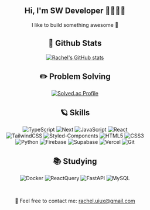 <div align="center">
  
## Hi, I'm SW Developer 👩🏻‍💻👋
I like to build something awesome 💖

## 🌱 Github Stats
[![Rachel's GitHub stats](https://github-readme-stats.vercel.app/api?username=hi-rachel&theme=ambient_gradient&show_icons=true&hide_border=true&border_radius=8)](https://github.com/hi-rachel/github-readme-stats)


## ✏️ Problem Solving
[![Solved.ac Profile](https://mazassumnida.wtf/api/v2/generate_badge?boj=rachelel)](https://solved.ac/rachelel)

## 🪐 Skills
![TypeScript](https://img.shields.io/badge/-TypeScript-007ACC?style=for-the-badge&logo=typescript&logoColor=white)
![Next](https://img.shields.io/badge/-Next-222222?style=for-the-badge&logo=Next.js)
![JavaScript](https://img.shields.io/badge/-JavaScript-%23F7DF1C?style=for-the-badge&logo=javascript&logoColor=000000&labelColor=%23F7DF1C&color=%23F7DF1C)
![React](https://img.shields.io/badge/react-%2320232a.svg?style=for-the-badge&logo=react&logoColor=%2361DAFB)
<br/>
![TailwindCSS](https://img.shields.io/badge/tailwindcss-0F172A?style=for-the-badge&logo=tailwindcss)
![Styled-Components](https://img.shields.io/badge/styled%20components-DB7093?style=for-the-badge&logo=styled-components&logoColor=white)
![HTML5](https://img.shields.io/badge/-HTML5-F05032?style=for-the-badge&logo=html5&logoColor=ffffff)
![CSS3](https://img.shields.io/badge/-CSS3-007ACC?style=for-the-badge&logo=css3)
<br/>
![Python](https://img.shields.io/badge/-Python-3776AB?style=for-the-badge&logo=python&logoColor=white)
![Firebase](https://img.shields.io/badge/firebase-a08021?style=for-the-badge&logo=firebase&logoColor=ffcd34)
![Supabase](https://img.shields.io/badge/Supabase-3ECF8E?style=for-the-badge&logo=supabase&logoColor=white)
![Vercel](https://img.shields.io/badge/vercel-%23000000.svg?style=for-the-badge&logo=vercel&logoColor=white)
![Git](https://img.shields.io/badge/-Git-F05032?style=for-the-badge&logo=git&logoColor=ffffff)

## 📚 Studying

![Docker](https://img.shields.io/badge/-Docker-2496ED?style=for-the-badge&logo=Docker&logoColor=white)
![ReactQuery](https://img.shields.io/badge/-React_Query-FF4154?style=for-the-badge&logo=React-Query&logoColor=white)
![FastAPI](https://img.shields.io/badge/FastAPI-005571?style=for-the-badge&logo=fastapi)
![MySQL](https://img.shields.io/badge/-MySQL-4479A1?style=for-the-badge&logo=mysql&logoColor=ffffff)

<br/>

📨 Feel free to contact me: <a href="mailto:rachel.uiux@gmail.com"> rachel.uiux@gmail.com<a>
  
</div>
